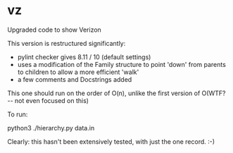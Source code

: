 # vz
Upgraded code to show Verizon

This version is restructured significantly:

- pylint checker gives 8.11 / 10 (default settings)
- uses a modification of the Family structure to point 'down' from parents to children to allow a more efficient 'walk'
- a few comments and Docstrings added

This one should run on the order of O(n), unlike the first version of O(WTF? -- not even focused on this)

To run:

python3 ./hierarchy.py data.in

Clearly: this hasn't been extensively tested, with just the one record. :-)